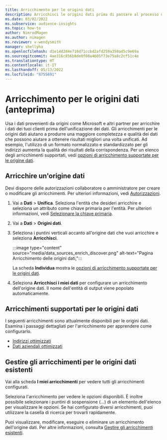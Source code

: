 ```yaml
---
title: Arricchimento per le origini dati
description: Arricchisci le origini dati prima di passare al processo di unificazione dei dati.
ms.date: 03/02/2022
ms.subservice: audience-insights
ms.topic: how-to
author: NimrodMagen
ms.author: nimagen
ms.reviewer: v-wendysmith
manager: shellyha
ms.openlocfilehash: d1e14d2d4e718d71ccbd2afd259a350ad5c9e69a
ms.sourcegitcommit: 4ae316c856b8de0f08a4605f73e75a8c2cf51c4e
ms.translationtype: HT
ms.contentlocale: it-IT
ms.lasthandoff: 05/13/2022
ms.locfileid: "8755691"
---
```

# <a name="enrichment-for-data-sources-preview"></a>Arricchimento per le origini dati (anteprima)

Usa i dati provenienti da origini come Microsoft e altri partner per arricchire i dati dei tuoi clienti prima dell'unificazione dei dati. Gli arricchimenti per le origini dati aiutano a produrre una maggiore completezza e qualità dei dati che possono aiutare a ottenere risultati migliori una volta unificati. Ad esempio, l'utilizzo di un formato normalizzato e standardizzato per gli indirizzi aumenta la qualità dei risultati della corrispondenza. Per un elenco degli arricchimenti supportati, vedi [opzioni di arricchimento supportate per le origine dati](#supported-data-source-enrichments).

## <a name="enrich-a-data-source"></a>Arricchire un'origine dati

Devi disporre delle autorizzazioni collaboratore o amministratore per creare o modificare gli arricchimenti. Per ulteriori informazioni, vedi [Autorizzazioni](permissions.md).  

1. Vai a **Dati** > **Unifica**. Seleziona l'entità che desideri arricchire e seleziona un attributo come chiave primaria per l'entità. Per ulteriori informazioni, vedi [Selezionare la chiave primaria](map-entities.md#select-primary-key-and-semantic-type-for-attributes).

1. Vai a **Dati** > **Origini dati**.

1. Seleziona i puntini verticali accanto all'origine dati che vuoi arricchire e seleziona **Arricchisci**.

   :::image type="content" source="media/data_sources_enrich_discover.png" alt-text="Pagina Arricchimento delle origini dati,":::

   La scheda **Individua** mostra le [opzioni di arricchimento supportate per le origini dati](#supported-data-source-enrichments).

1. Seleziona **Arricchisci i miei dati** per configurare un arricchimento dell'origine dati. Il nome dell'entità di output viene popolato automaticamente.

## <a name="supported-data-source-enrichments"></a>Arricchimenti supportati per le origini dati

I seguenti arricchimenti sono attualmente disponibili per le origini dati. Esamina i passaggi dettagliati per l'arricchimento per apprendere come configurarlo.

- [Indirizzi ottimizzati](enrichment-enhanced-addresses.md)
- [Dati aziendali ottimizzati](enrichment-enhanced-company-data.md)

## <a name="manage-existing-data-source-enrichments"></a>Gestire gli arricchimenti per le origini dati esistenti

Vai alla scheda **I miei arricchimenti** per vedere tutti gli arricchimenti configurati.

Seleziona l'arricchimento per vedere le opzioni disponibili. È inoltre possibile selezionare i puntini di sospensione (...) di un elemento dell'elenco per visualizzare le opzioni. Se hai configurato diversi arricchimenti, puoi utilizzare la casella di ricerca per trovarli rapidamente.

Puoi visualizzare, modificare, eseguire o eliminare un arricchimento dell'origine dati. Per altre informazioni, consulta [Gestire gli arricchimenti esistenti](enrichment-hub.md).
